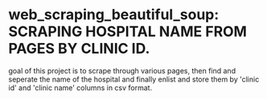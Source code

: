 # web_scraping_beautiful_soup: SCRAPING HOSPITAL NAME FROM PAGES BY CLINIC ID.

goal of this project is to scrape through various pages, then find and seperate the name of the hospital and finally enlist and store them by 'clinic id' and 'clinic name' columns in csv format.
